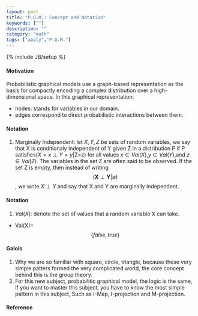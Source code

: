 ```yaml
---
layout: post
title: "P.G.M.: Concept and Notation"
keywords: [""] 
description: ""
category: "math"
tags: ["apply","P.G.M."]
---
```

{% include JB/setup %}
#### Motivation
Probabilistic graphical models use a graph-based representation as the basis for
compactly encoding a complex distribution over a high-dimensional space. In this
graphical representation:
- nodes: stands for variables in our domain.
- edges correspond to direct probabilistic interactions between them.


#### Notation
1. Marginally Independent: let $X,Y,Z$ be sets of random variables, we say that
   X is conditionaly independent of Y given Z in a distribution P if P
   satisfies($X=x \perp Y=y$|Z=z) for all values $x \in Val(X)$,$y \in
   Val(Y)$,and $z \in Val(Z)$. The variables in the set Z are often said to be
   observed. If the set Z is empty, then instead of writing 
   $$
   (\boldsymbol{X} \perp \boldsymbol{Y} | \emptyset)
   $$, we write $X\perp Y$ and say that X and Y are marginally independent.
#### Notation
1. $Val(X)$: denote the set of values that a random variable X can take. 
- Val(X)=$$\{false,true\}$$

#### Galois
1. Why we are so familiar with square, circle, triangle, because these very
   simple patters formed the very complicated world, the core concept behind
   this is the group theory.
2. For this new subject, probabilitic graphical model, the logic is the same, if
   you want to master this subject, you have to know the most simple pattern in
   this subject, Such as I-Map, I-projection and M-projection.

#### Reference



